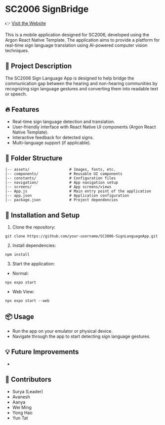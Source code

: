 # SC2006 SignBridge

👉 [Visit the Website](https://nice-sand-0630da700.6.azurestaticapps.net/)

This is a mobile application designed for SC2006, developed using the Argon React Native Template. The application aims to provide a platform for real-time sign language translation using AI-powered computer vision techniques.

## 📌 Project Description
The SC2006 Sign Language App is designed to help bridge the communication gap between the hearing and non-hearing communities by recognizing sign language gestures and converting them into readable text or speech.

## 🔥 Features
- Real-time sign language detection and translation.
- User-friendly interface with React Native UI components (Argon React Native Template).
- Interactive feedback for detected signs.
- Multi-language support (if applicable).

## 📂 Folder Structure
```
|-- assets/                  # Images, fonts, etc.
|-- components/              # Reusable UI components
|-- constants/               # Configuration files
|-- navigation/              # App navigation setup
|-- screens/                 # App screens/views
|-- App.js                   # Main entry point of the application
|-- app.json                 # Application configuration
|-- package.json             # Project dependencies
```

## 🚀 Installation and Setup
1. Clone the repository:
```
git clone https://github.com/your-username/SC2006-SignLanguageApp.git
```
2. Install dependencies:
```
npm install
```
3. Start the application:

- Normal:
```
npx expo start
```
- Web View:
```
npx expo start --web
```
## 📦 Usage
- Run the app on your emulator or physical device.
- Navigate through the app to start detecting sign language gestures.

## 💡 Future Improvements
- 


## 🤝 Contributors
- Surya (Leader)
- Avanesh
- Aanya
- Wei Ming
- Yong Hao
- Yun Tat
